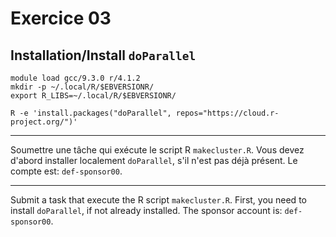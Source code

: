 # Exercice 03

## Installation/Install `doParallel`

```
module load gcc/9.3.0 r/4.1.2
mkdir -p ~/.local/R/$EBVERSIONR/
export R_LIBS=~/.local/R/$EBVERSIONR/

R -e 'install.packages("doParallel", repos="https://cloud.r-project.org/")'
```

--- 

Soumettre une tâche qui exécute le script R `makecluster.R`. 
Vous devez d'abord installer localement `doParallel`, s'il n'est pas déjà présent. 
Le compte est: `def-sponsor00`.

---

Submit a task that execute the R script `makecluster.R`.
First, you need to install `doParallel`, if not already installed. 
The sponsor account is: `def-sponsor00`.
